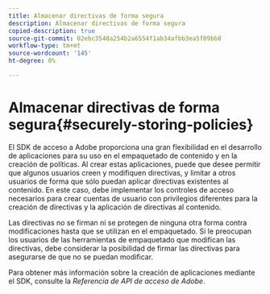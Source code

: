 ```yaml
---
title: Almacenar directivas de forma segura
description: Almacenar directivas de forma segura
copied-description: true
source-git-commit: 02ebc3548a254b2a6554f1ab34afbb3ea5f09bb8
workflow-type: tm+mt
source-wordcount: '145'
ht-degree: 0%

---
```


# Almacenar directivas de forma segura{#securely-storing-policies}

El SDK de acceso a Adobe proporciona una gran flexibilidad en el desarrollo de aplicaciones para su uso en el empaquetado de contenido y en la creación de políticas. Al crear estas aplicaciones, puede que desee permitir que algunos usuarios creen y modifiquen directivas, y limitar a otros usuarios de forma que sólo puedan aplicar directivas existentes al contenido. En este caso, debe implementar los controles de acceso necesarios para crear cuentas de usuario con privilegios diferentes para la creación de directivas y la aplicación de directivas al contenido.

Las directivas no se firman ni se protegen de ninguna otra forma contra modificaciones hasta que se utilizan en el empaquetado. Si le preocupan los usuarios de las herramientas de empaquetado que modifican las directivas, debe considerar la posibilidad de firmar las directivas para asegurarse de que no se puedan modificar.

Para obtener más información sobre la creación de aplicaciones mediante el SDK, consulte la *Referencia de API de acceso de Adobe*.
